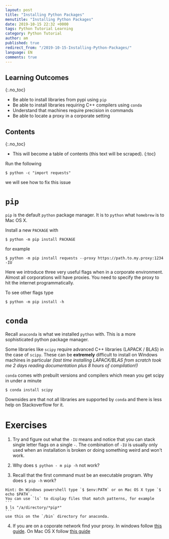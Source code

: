 ```yaml
---
layout: post
title: "Installing Python Packages"
menutitle: "Installing Python Packages"
date: 2019-10-15 22:32 +0000
tags: Python Tutorial Learning
category: Python Tutorial
author: am
published: true
redirect_from: "/2019-10-15-Installing-Python-Packages/"
language: EN
comments: true
---
```


## Learning Outcomes
{:.no_toc}

 - Be able to install libraries from pypi using `pip`
 - Be able to install libraries requiring C++ compilers using `conda`
 - Understand that machines require precision in commands
 - Be able to locate a proxy in a corporate setting

## Contents
{:.no_toc}

* This will become a table of contents (this text will be scraped).
{:toc}

Run the following

    $ python -c "import requests"

we will see how to fix this issue


# `pip`

`pip` is the default `python` package manager. It is to `python` what `homebrew` is to Mac OS X.

Install a new `PACKAGE` with

    $ python -m pip install PACKAGE

for example

    $ python -m pip install requests --proxy https://path.to.my.proxy:1234 -IU

Here we introduce three very useful flags when in a corporate environment. Almost all corporations will have proxies. You need to specify the proxy to hit the internet programmatically.

To see other flags type

    $ python -m pip install -h


# `conda`
Recall `anaconda` is what we installed `python` with. This is a more sophisticated python package manager.

Some libraries like `scipy` require advanced C++ libraries (LAPACK / BLAS) in the case of `scipy`. These can be **extremely** difficult to install on Windows machines in particular *(last time installing LAPACK/BLAS from scratch took me 2 days reading documentation plus 8 hours of compilation!)*

`conda` comes with prebuilt versions and compilers which mean you get scipy in under a minute

    $ conda install scipy

Downsides are that not all libraries are supported by `conda` and there is less help on Stackoverflow for it.


# Exercises

  1. Try and figure out what the `-IU` means and notice that you can stack single letter flags on a single `-`. The combination of `-IU` is usually only used when an installation is broken or doing something weird and won't work.

  2. Why does `$ python - m pip -h` not work?

  3. Recall that the first command must be an executable program. Why does `$ pip -h` work?

    Hint: On Windows powershell type `$ $env:PATH` or on Mac OS X type `$ echo $PATH`.
    You can use `ls` to display files that match patterns, for example
    ```
    $ ls "/a/directory/*pip*"
    ```
    use this on the `/bin` directory for anaconda.

  4. If you are on a coporate network find your proxy. In windows follow [this guide](https://superuser.com/a/346376). On Mac OS X follow [this guide](https://askubuntu.com/a/924676)
